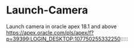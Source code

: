 # Launch-Camera
Launch camera in oracle apex 18.1 and above
https://apex.oracle.com/pls/apex/f?p=39399:LOGIN_DESKTOP:107750255332250:::::
